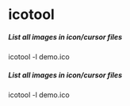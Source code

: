 # icotool

##### List all images in icon/cursor files

   icotool  -l demo.ico

##### List all images in icon/cursor files

   icotool  -l demo.ico
